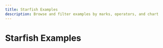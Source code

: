 ```yaml
---
title: Starfish Examples
description: Browse and filter examples by marks, operators, and chart types
---
```


# Starfish Examples

<!-- Explore our collection of visualization examples. Use the filters below to find examples that use specific marks, operators, or chart types. -->

<ExampleGallery />
